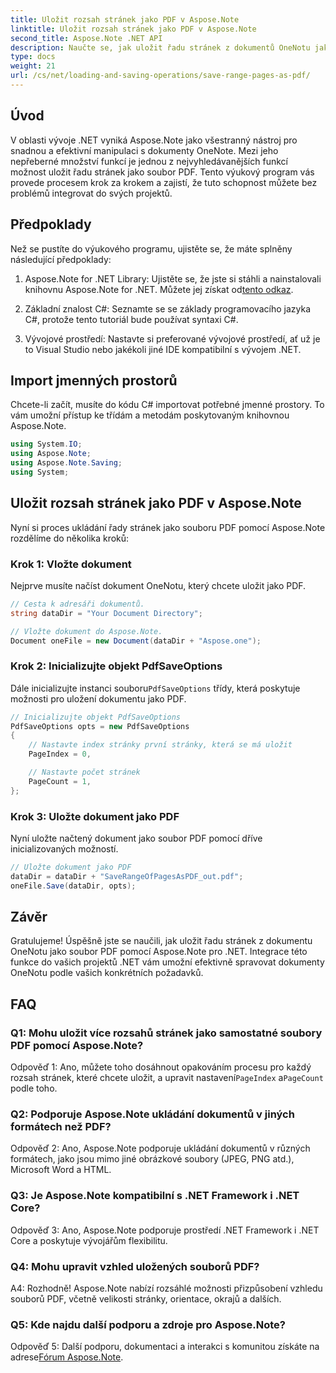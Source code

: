 ```yaml
---
title: Uložit rozsah stránek jako PDF v Aspose.Note
linktitle: Uložit rozsah stránek jako PDF v Aspose.Note
second_title: Aspose.Note .NET API
description: Naučte se, jak uložit řadu stránek z dokumentů OneNotu jako soubory PDF pomocí Aspose.Note pro .NET. Včetně návodu krok za krokem.
type: docs
weight: 21
url: /cs/net/loading-and-saving-operations/save-range-pages-as-pdf/
---
```

## Úvod

V oblasti vývoje .NET vyniká Aspose.Note jako všestranný nástroj pro snadnou a efektivní manipulaci s dokumenty OneNote. Mezi jeho nepřeberné množství funkcí je jednou z nejvyhledávanějších funkcí možnost uložit řadu stránek jako soubor PDF. Tento výukový program vás provede procesem krok za krokem a zajistí, že tuto schopnost můžete bez problémů integrovat do svých projektů.

## Předpoklady

Než se pustíte do výukového programu, ujistěte se, že máte splněny následující předpoklady:

1.  Aspose.Note for .NET Library: Ujistěte se, že jste si stáhli a nainstalovali knihovnu Aspose.Note for .NET. Můžete jej získat od[tento odkaz](https://releases.aspose.com/note/net/).
   
2. Základní znalost C#: Seznamte se se základy programovacího jazyka C#, protože tento tutoriál bude používat syntaxi C#.
   
3. Vývojové prostředí: Nastavte si preferované vývojové prostředí, ať už je to Visual Studio nebo jakékoli jiné IDE kompatibilní s vývojem .NET.

## Import jmenných prostorů

Chcete-li začít, musíte do kódu C# importovat potřebné jmenné prostory. To vám umožní přístup ke třídám a metodám poskytovaným knihovnou Aspose.Note.

```csharp
using System.IO;
using Aspose.Note;
using Aspose.Note.Saving;
using System;
```

## Uložit rozsah stránek jako PDF v Aspose.Note

Nyní si proces ukládání řady stránek jako souboru PDF pomocí Aspose.Note rozdělíme do několika kroků:

### Krok 1: Vložte dokument

Nejprve musíte načíst dokument OneNotu, který chcete uložit jako PDF.

```csharp
// Cesta k adresáři dokumentů.
string dataDir = "Your Document Directory";

// Vložte dokument do Aspose.Note.
Document oneFile = new Document(dataDir + "Aspose.one");
```

### Krok 2: Inicializujte objekt PdfSaveOptions

 Dále inicializujte instanci souboru`PdfSaveOptions` třídy, která poskytuje možnosti pro uložení dokumentu jako PDF.

```csharp
// Inicializujte objekt PdfSaveOptions
PdfSaveOptions opts = new PdfSaveOptions
{
    // Nastavte index stránky první stránky, která se má uložit
    PageIndex = 0,

    // Nastavte počet stránek
    PageCount = 1,
};
```

### Krok 3: Uložte dokument jako PDF

Nyní uložte načtený dokument jako soubor PDF pomocí dříve inicializovaných možností.

```csharp
// Uložte dokument jako PDF
dataDir = dataDir + "SaveRangeOfPagesAsPDF_out.pdf";
oneFile.Save(dataDir, opts);
```

## Závěr

Gratulujeme! Úspěšně jste se naučili, jak uložit řadu stránek z dokumentu OneNotu jako soubor PDF pomocí Aspose.Note pro .NET. Integrace této funkce do vašich projektů .NET vám umožní efektivně spravovat dokumenty OneNotu podle vašich konkrétních požadavků.

## FAQ

### Q1: Mohu uložit více rozsahů stránek jako samostatné soubory PDF pomocí Aspose.Note?

Odpověď 1: Ano, můžete toho dosáhnout opakováním procesu pro každý rozsah stránek, které chcete uložit, a upravit nastavení`PageIndex` a`PageCount` podle toho.
   
### Q2: Podporuje Aspose.Note ukládání dokumentů v jiných formátech než PDF?

Odpověď 2: Ano, Aspose.Note podporuje ukládání dokumentů v různých formátech, jako jsou mimo jiné obrázkové soubory (JPEG, PNG atd.), Microsoft Word a HTML.
   
### Q3: Je Aspose.Note kompatibilní s .NET Framework i .NET Core?

Odpověď 3: Ano, Aspose.Note podporuje prostředí .NET Framework i .NET Core a poskytuje vývojářům flexibilitu.
   
### Q4: Mohu upravit vzhled uložených souborů PDF?

A4: Rozhodně! Aspose.Note nabízí rozsáhlé možnosti přizpůsobení vzhledu souborů PDF, včetně velikosti stránky, orientace, okrajů a dalších.
   
### Q5: Kde najdu další podporu a zdroje pro Aspose.Note?

 Odpověď 5: Další podporu, dokumentaci a interakci s komunitou získáte na adrese[Fórum Aspose.Note](https://forum.aspose.com/c/note/28).